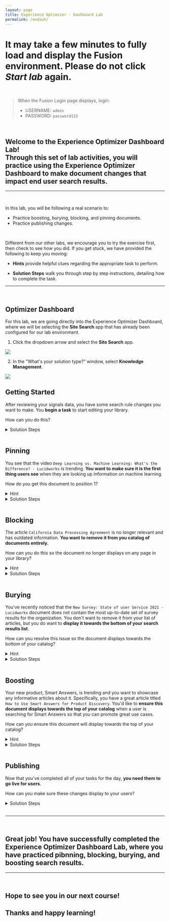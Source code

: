 ```yaml
---
layout: page
title: Experience Optimizer - Dashboard Lab
permalink: /eodash/
---
```


<link rel="stylesheet" href="./lib/public/global-training.css">

# It may take a few minutes to fully load and display the Fusion environment. Please do not click *Start lab* again. 
<br>

>When the Fusion Login page displays, login:
>* USERNAME: ```admin```
>* PASSWORD: ```password123```

<br>

## Welcome to the Experience Optimizer Dashboard Lab! <br> Through this set of lab activities, you will practice using the Experience Optimizer Dashboard to make document changes that impact end user search results.

---
<br>

In this lab, you will be following a real scenario to: 
* Practice boosting, burying, blocking, and pinning documents.
* Practice publishing changes.

<br>

Different from our other labs, we encourage you to try the exercise first, then check to see how you did. If you get stuck, we have provided the following to keep you moving:
* **Hints** provide helpful clues regarding the appropriate task to perform.

* **Solution Steps** walk you through step by step instructions, detailing how to complete the task. 

---
<br>

## Optimizer Dashboard

For this lab, we are going directly into the Experience Optimizer Dashboard, where we will be selecting the **Site Search** app that has already been configured for our lab environment.

1. Click the dropdown arrow and select the **Site Search** app. 

<img src="https://storage.googleapis.com/fusion-datasets/LabScreenshots_5.7/navigation/nav_PMselectapp.png"/>

<br>

2. In the "What's your solution type?" window, select **Knowledge Management**.

<img src="https://storage.googleapis.com/fusion-datasets/LabScreenshots_5.7/navigation/nav_EOknowmgmt.png"/>

<br>

## Getting Started

After reviewing your signals data, you have some search rule changes you want to make. You **begin a task** to start editing your library. 

How can you do this?

<details>

<summary>Solution Steps</summary> 

3. In the top right corner, click **Start Task**.

<img src="https://storage.googleapis.com/fusion-datasets/LabScreenshots_5.7/eodash/eodash_starttask.png"/>
</details>

<br>

## Pinning

You see that the video ```Deep Learning vs. Machine Learning: What's the Difference? - Lucidworks``` is trending. **You want to make sure it is the first thing users see** when they are looking up information on machine learning. 

How do you get this document to position 1?

<details>

<summary>Hint</summary> 

* Pin the document to the first position so that it will always occupy that spot when a search is returned.

</details>

<details>

<summary>Solution Steps</summary> 

4. In the search field, execute a search for ```machine learning```.

5. Hover your cursor over the ```Deep Learning vs. Machine Learning: What's the Difference? - Lucidworks``` document. 

6. Hover over the document's **Actions** button, and click the **Pin** option. (You can also accomplish this by changing the **Position** text to `1`.)  

<img src="https://storage.googleapis.com/fusion-datasets/LabScreenshots_5.7/eodash/eodash_pin.png"/>

<br>

>A confirmation message will appear in the bottom right corner of the screen indicating the document has been pinned.

</details>

<br>

## Blocking

The article ``California Data Processing Agreement`` is no longer relevant and has outdated information. **You want to remove it from you catalog of documents entirely.** 

How can you do this so the document no longer displays on any page in your library?

<details>

<summary>Hint</summary> 

* Block the document so that it is not displayed in your catalog.

</details>

<details>

<summary>Solution Steps</summary> 

7. In the search field, execute a search for ```california```.

8. Hover your cursor over the `California Data Processing Agreement` document.

9. Hover your mouse over the document's **Actions** button, and click the **Block** option.  

<img src="https://storage.googleapis.com/fusion-datasets/LabScreenshots_5.7/eodash/eodash_block.png"/>

<br>

>The document will display **Blocked** then disappear from your catalog, and a confirmation message will appear in the bottom right corner of the screen indicating the document has been blocked.  

</details>

<br>

## Burying

You've recently noticed that the ``New Survey: State of user Service 2021 - Lucidworks`` document does not contain the most up-to-date set of survey results for the organization. You don't want to remove it from your list of articles, but you do want to **display it towards the bottom of your search results list**. 

How can you resolve this issue so the document displays towards the bottom of your catalog?

<details>

<summary>Hint</summary> 

* Bury the document so that it occupies a position towards the bottom of your returned search results.

</details>

<details>

<summary>Solution Steps</summary> 

10. In the search field, execute a search for ```survey```.

11. Hover your cursor over the `New Survey: State of user Service 2021 - Lucidworks` document.

12. Hover over the document's **Actions** button, and click the **Bury** option.  

<img src="https://storage.googleapis.com/fusion-datasets/LabScreenshots_5.7/eodash/eodash_bury.png"/>

<br>

>A confirmation message will appear in the bottom right corner of the screen indicating the document has been buried.

</details>

<br>

## Boosting

Your new product, Smart Answers, is trending and you want to showcase any informative articles about it. Specifically, you have a great article titled ``How to Use Smart Answers for Product Discovery``. You'd like to **ensure this document displays towards the top of your catalog** when a user is searching for Smart Answers so that you can promote great use cases. 

How can you ensure this document will display towards the top of your catalog?

<details>

<summary>Hint</summary> 

* Boost the document so that it occupies a spot towards the top of your catalog.

</details>

<details>

<summary>Solution Steps</summary> 

13. In the search field, execute a search for ```smart answers```.

14. Hover your cursor over the ``How to Use Smart Answers for Product Discovery`` document.

15. Hover over the document's **Actions** button, and click the **Boost** option.  

<img src="https://storage.googleapis.com/fusion-datasets/LabScreenshots_5.7/eodash/eodash_boost.png"/>

<br>

>A confirmation message will appear in the bottom right corner of the screen indicating the document has been boosted.  

</details>

<br>

## Publishing

Now that you've completed all of your tasks for the day, **you need them to go live for users**. 

How can you make sure these changes display to your users?

<details>

<summary>Solution Steps</summary> 

16. In the top right corner, click **Publish**, then click **Publish** in the dialog to confirm your action.

><b>Note:</b> If you want to review or edit your changes prior to publishing, click the triangle icon in the top right corner of the screen to view the list.

<img src="https://storage.googleapis.com/fusion-datasets/LabScreenshots_5.7/eodash/eodash_publish.png"/>

<br>

> A confirmation message will appear in the bottom right corner of the screen indicating the rule changes have been published.

</details>

<br>

---
<br>

## Great job! You have successfully completed the Experience Optimizer Dashboard Lab, where you have practiced pibnning, blocking, burying, and boosting search results. 

---
<br>

## Hope to see you in our next course!
## Thanks and happy learning!